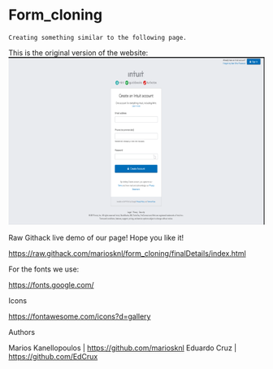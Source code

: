 # Form_cloning
    Creating something similar to the following page. 

This is the original version of the website:
![alt form](https://github.com/mariosknl/form_cloning/blob/finalDetails/images/intuit_website.png)


Raw Githack live demo of our page! Hope you like it!

https://raw.githack.com/mariosknl/form_cloning/finalDetails/index.html

For the fonts we use: 

https://fonts.google.com/

Icons

https://fontawesome.com/icons?d=gallery 

Authors

Marios Kanellopoulos | https://github.com/mariosknl
Eduardo Cruz         | https://github.com/EdCrux 


